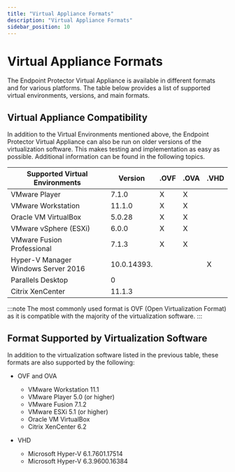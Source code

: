 ```yaml
---
title: "Virtual Appliance Formats"
description: "Virtual Appliance Formats"
sidebar_position: 10
---
```


# Virtual Appliance Formats

The Endpoint Protector Virtual Appliance is available in different formats and for various
platforms. The table below provides a list of supported virtual environments, versions, and main
formats.

## Virtual Appliance Compatibility

In addition to the Virtual Environments mentioned above, the Endpoint Protector Virtual Appliance
can also be run on older versions of the virtualization software. This makes testing and
implementation as easy as possible. Additional information can be found in the following topics.

| Supported Virtual Environments      | Version     | .OVF | .OVA | .VHD |
| ----------------------------------- | ----------- | ---- | ---- | ---- |
| VMware Player                       | 7.1.0       | X    | X    |      |
| VMware Workstation                  | 11.1.0      | X    | X    |      |
| Oracle VM VirtualBox                | 5.0.28      | X    | X    |      |
| VMware vSphere (ESXi)               | 6.0.0       | X    | X    |      |
| VMware Fusion Professional          | 7.1.3       | X    | X    |      |
| Hyper-V Manager Windows Server 2016 | 10.0.14393. |      |      | X    |
| Parallels Desktop                   | 0           |      |      |      |
| Citrix XenCenter                    | 11.1.3      |      |      |      |

:::note
The most commonly used format is OVF (Open Virtualization Format) as it is compatible with
the majority of the virtualization software.
:::


## Format Supported by Virtualization Software

In addition to the virtualization software listed in the previous table, these formats are also
supported by the following:

- OVF and OVA

    - VMware Workstation 11.1
    - VMware Player 5.0 (or higher)
    - VMware Fusion 7.1.2
    - VMware ESXi 5.1 (or higher)
    - Oracle VM VirtualBox
    - Citrix XenCenter 6.2

- VHD

    - Microsoft Hyper-V 6.1.7601.17514
    - Microsoft Hyper-V 6.3.9600.16384